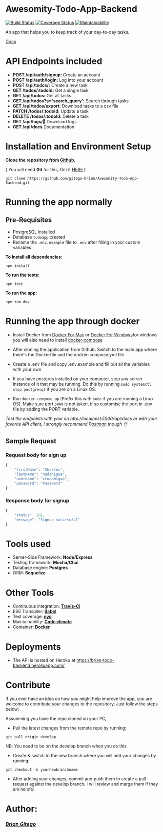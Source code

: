 # Awesomity-Todo-App-Backend

[![Build Status](https://travis-ci.org/gitego-brian/Awesomity-Todo-App-Backend.svg?branch=develop)](https://travis-ci.org/gitego-brian/Awesomity-Todo-App-Backend) [![Coverage Status](https://coveralls.io/repos/github/gitego-brian/Awesomity-Todo-App-Backend/badge.svg?branch=develop)](https://coveralls.io/github/gitego-brian/Awesomity-Todo-App-Backend?branch=develop) [![Maintainability](https://api.codeclimate.com/v1/badges/72325ad3c4bfaceb1b1f/maintainability)](https://codeclimate.com/github/gitego-brian/Awesomity-Todo-App-Backend/maintainability)

An app that helps you to keep track of your day-to-day tasks.

[Docs](https://brian-todo-backend.herokuapp.com/api/docs)

# API Endpoints included

- **POST /api/auth/signup:** Create an account
- **POST /api/auth/login:** Log into your account
- **POST /api/todos/:** Create a new task
- **GET /todos/:todoId:** Get a single task
- **GET /api/todos:** Get all tasks
- **GET /api/todos?s='search_query':** Search through tasks
- **GET /api/todos/export:** Download tasks to a csv file
- **PATCH /todos/:todoId:** Update a task
- **DELETE /todos/:todoId:** Delete a task
- **GET /api/logs/:key:** Download logs
- **GET /api/docs** Documentation

# Installation and Environment Setup

**Clone the repository from [Github](https://github.com/gitego-brian/Awesomity-Todo-App-Backend).**

( You will need **Git** for this, Get it [HERE](https://git-scm.com/book/en/v2/Getting-Started-Installing-Git) )

```
git clone https://github.com/gitego-brian/Awesomity-Todo-App-Backend.git
```

# Running the app normally

## Pre-Requisites

- PostgreSQL installed
- Database `todoapp` created
- Rename the `.env.example` file to `.env` after filling in your custom variables

**To Install all dependencies:**

```
npm install
```

**To run the tests:**

```
npm test
```

**To run the app:**

```
npm run dev
```

# Running the app through docker

- Install Docker from [Docker For Mac](https://docs.docker.com/docker-for-mac/install/) or [Docker For Windows](https://docs.docker.com/docker-for-windows/install/)for windows you will also need to install [docker-compose](https://docs.docker.com/compose/install/)
- After cloning the application from Github. Switch to the main app where there's the Dockerfile and the docker-compose.yml file
- Create a .env file and copy .env.example and fill out all the variables with your own
- If you have postgres installed on your computer, stop any server instance of it that may be running. Do this by running `sudo systemctl stop postgresql` if you are on a Linux OS.

- Run `docker-compose up` (Prefix this with `sudo` if you are running a Linux OS). Make sure port `5000` is not taken, if so customise the port in .env file by adding the PORT variable.

_Test the endpoints with your on http://localhost:5000/api/docs or with your favorite API client, I strongly recommend [Postman](https://www.getpostman.com/) though :ok_hand:_

## Sample Request

### Request body for sign up

```js
{
    "firstName": "Charles",
    "lastName": "Rudahigwa",
    "username": "crudahigwa",
    "password": "Password"
}
```

### Response body for signup

```js
{
    "status": 201,
    "message": "Signup successful"
}
```

# Tools used

- Server-Side Framework: **Node/Express**
- Testing framework: **Mocha/Chai**
- Database engine: **Postgres**
- ORM: **Sequelize**

# Other Tools

- Continuous integration: **[Travis-Ci](travis-ci.org)**
- ES6 Transpiler: **[Babel](babeljs.io)**
- Test coverage: **[nyc](https://www.npmjs.com/package/nyc)**
- Maintainability: **[Code climate](https://codeclimate.com)**
- Container: **[Docker](https://docker.com)**

# Deployments

- The API is hosted on Heroku at https://brian-todo-backend.herokuapp.com/

# Contribute

If you ever have an idea on how you might help improve the app, you are welcome to contribute your changes to the repository, Just follow the steps below:

Assumming you have the repo cloned on your PC,

- Pull the latest changes from the remote repo by running:

```
git pull origin develop
```

NB: You need to be on the develop branch when you do this

- Create & switch to the new branch where you will add your changes by running:

```
git checkout -b yournewbranchname
```

- After adding your changes, commit and push them to create a pull request against the develop branch. I will review and merge them if they are helpful.

# Author:

### _[Brian Gitego](https://github.com/gitego-brian)_
